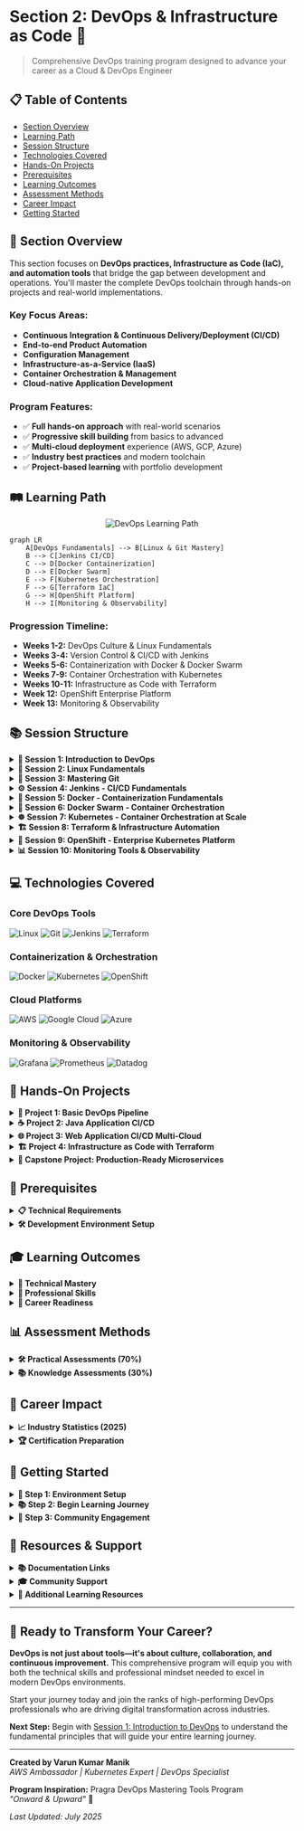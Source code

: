 # Section 2: DevOps & Infrastructure as Code 🚀

> Comprehensive DevOps training program designed to advance your career as a Cloud & DevOps Engineer

## 📋 Table of Contents
- [Section Overview](#-section-overview)
- [Learning Path](#️-learning-path)
- [Session Structure](#-session-structure)
- [Technologies Covered](#-technologies-covered)
- [Hands-On Projects](#-hands-on-projects)
- [Prerequisites](#-prerequisites)
- [Learning Outcomes](#-learning-outcomes)
- [Assessment Methods](#-assessment-methods)
- [Career Impact](#-career-impact)
- [Getting Started](#-getting-started)

## 🎯 Section Overview

This section focuses on **DevOps practices, Infrastructure as Code (IaC), and automation tools** that bridge the gap between development and operations. You'll master the complete DevOps toolchain through hands-on projects and real-world implementations.

### Key Focus Areas:
- **Continuous Integration & Continuous Delivery/Deployment (CI/CD)**
- **End-to-end Product Automation**
- **Configuration Management**
- **Infrastructure-as-a-Service (IaaS)**
- **Container Orchestration & Management**
- **Cloud-native Application Development**

### Program Features:
- ✅ **Full hands-on approach** with real-world scenarios
- ✅ **Progressive skill building** from basics to advanced
- ✅ **Multi-cloud deployment** experience (AWS, GCP, Azure)
- ✅ **Industry best practices** and modern toolchain
- ✅ **Project-based learning** with portfolio development

## 🛤️ Learning Path

<div align="center">

![DevOps Learning Path](./images/devops-learning-path.svg)

</div>

```mermaid
graph LR
    A[DevOps Fundamentals] --> B[Linux & Git Mastery]
    B --> C[Jenkins CI/CD]
    C --> D[Docker Containerization]
    D --> E[Docker Swarm]
    E --> F[Kubernetes Orchestration]
    F --> G[Terraform IaC]
    G --> H[OpenShift Platform]
    H --> I[Monitoring & Observability]
```

### Progression Timeline:
- **Weeks 1-2:** DevOps Culture & Linux Fundamentals
- **Weeks 3-4:** Version Control & CI/CD with Jenkins
- **Weeks 5-6:** Containerization with Docker & Docker Swarm
- **Weeks 7-9:** Container Orchestration with Kubernetes
- **Weeks 10-11:** Infrastructure as Code with Terraform
- **Week 12:** OpenShift Enterprise Platform
- **Week 13:** Monitoring & Observability

## 📚 Session Structure

<details>
<summary><strong>📖 Session 1: Introduction to DevOps</strong></summary>

**Duration:** 2 weeks | **Focus:** DevOps culture, principles, and transformation

### Topics Covered:
- DevOps vs Traditional IT approaches
- Cultural transformation and team collaboration
- DevOps roles and responsibilities (DevOps Engineer, SRE, Platform Engineer)
- Business value and ROI of DevOps adoption
- DevOps patterns and frameworks (CALMS, Three Ways, DORA metrics)
- Legacy system problems and DevOps solutions

### Learning Outcomes:
- ✅ Understand DevOps principles and core concepts
- ✅ Identify the gap between traditional Dev and Ops teams
- ✅ Recognize DevOps roles and career opportunities
- ✅ Apply DevOps frameworks to real-world scenarios

### Key Resources:
- [Session 1 Materials](./Session-1_Introduction-to-DevOps/)
- DevOps Culture Assessment
- Industry Case Studies
- Framework Implementation Guides

</details>

<details>
<summary><strong>🐧 Session 2: Linux Fundamentals</strong></summary>

**Duration:** 2 weeks | **Focus:** Essential Linux skills for DevOps professionals

### Topics Covered:
- Command line proficiency and shell scripting
- File system navigation and permissions management
- Process management and system monitoring
- Package management and software installation
- Network configuration and troubleshooting
- System administration and security basics

### Learning Outcomes:
- ✅ Master essential Linux commands and operations
- ✅ Write effective shell scripts for automation
- ✅ Manage system processes and resources
- ✅ Configure networking and security settings

### Practical Labs:
- Linux Command Line Mastery
- Shell Scripting for Automation
- System Administration Tasks
- Network Configuration Labs

### Key Resources:
- [Session 2 Materials](./Session-2_Linux-Fundamentals/)
- Linux Command Reference
- Shell Scripting Examples
- System Administration Guides

</details>

<details>
<summary><strong>🔀 Session 3: Mastering Git</strong></summary>

**Duration:** 2 weeks | **Focus:** Version control and collaborative development

### Topics Covered:
- Git fundamentals and repository management
- Branching strategies and merge workflows
- Collaborative development with GitHub/GitLab
- Git hooks and automation integration
- Best practices for code versioning
- Advanced Git operations and troubleshooting

### Learning Outcomes:
- ✅ Implement effective Git workflows
- ✅ Manage complex branching strategies
- ✅ Collaborate effectively using Git platforms
- ✅ Integrate Git with CI/CD pipelines

### Practical Labs:
- Git Workflow Implementation
- Branch Management Strategies
- Collaborative Development Scenarios
- Git Hooks and Automation

### Key Resources:
- [Session 3 Materials](./Session-3_Mastering-Git/)
- Git Best Practices Guide
- Branching Strategy Templates
- Collaboration Workflows

</details>

<details>
<summary><strong>⚙️ Session 4: Jenkins - CI/CD Fundamentals</strong></summary>

**Duration:** 2 weeks | **Focus:** Continuous Integration & Continuous Delivery/Deployment automation

### Topics Covered:

#### 1. Jenkins Installation & Setup
- Jenkins architecture and components
- Installation on various platforms (Linux, Windows, macOS)
- Initial configuration and security setup
- Plugin management and ecosystem

#### 2. Master-Slave Configuration & Multi-mode
- Distributed builds and scaling strategies
- Node management and configuration
- Load balancing and resource optimization
- Security considerations for distributed setups

#### 3. Job & Pipeline Creation
- Freestyle jobs and parameterized builds
- Pipeline as Code (PaC) implementation
- Declarative vs Scripted pipelines
- Pipeline syntax and best practices

#### 4. Build, Integration & Delivery Pipelines
- Multi-stage pipeline design
- Integration with testing frameworks
- Deployment automation and rollback strategies
- Environment promotion workflows

#### 5. Advanced Jenkins Features
- Plugin ecosystem and management
- Security and access control (RBAC)
- Monitoring and maintenance
- Integration with external tools

### Learning Outcomes:
- ✅ Design and implement automated CI/CD pipelines
- ✅ Configure distributed Jenkins environments
- ✅ Create Pipeline as Code solutions
- ✅ Integrate testing and deployment automation

### Practical Labs:
- Jenkins Installation and Configuration
- Pipeline Creation and Management
- Multi-stage Deployment Pipelines
- Integration with AWS, GCP, and Azure

### Key Resources:
- [Session 4 Materials](./Session-4_Jenkins/)
- Jenkins Pipeline Examples
- Plugin Configuration Guides
- Security Best Practices

</details>

<details>
<summary><strong>🐳 Session 5: Docker - Containerization Fundamentals</strong></summary>

**Duration:** 2 weeks | **Focus:** Container technology and application packaging

### Topics Covered:

#### 1. Container Technology Fundamentals
- Understanding containers vs virtual machines
- Docker architecture and components
- Container lifecycle and management
- Image creation and optimization

#### 2. Docker Operations & Management
- Docker installation and configuration
- Container creation, execution, and monitoring
- Image building with Dockerfiles
- Container networking and storage

#### 3. Multi-Container Applications
- Docker Compose for multi-service applications
- Service orchestration and dependencies
- Environment management and configuration
- Container communication patterns

#### 4. Production Considerations
- Security best practices for containers
- Performance optimization and monitoring
- Container registry management
- Deployment strategies and patterns

### Learning Outcomes:
- ✅ Build and manage Docker containers
- ✅ Create optimized container images
- ✅ Orchestrate multi-container applications
- ✅ Implement container security practices

### Practical Labs:
- Docker Installation and Configuration
- Container Creation and Management
- Multi-service Application Deployment
- Container Security Implementation

### Key Resources:
- [Session 5 Materials](./Session-5_Docker/)
- Docker Best Practices Guide
- Container Security Checklist
- Multi-container Application Examples

</details>

<details>
<summary><strong>🐙 Session 6: Docker Swarm - Container Orchestration</strong></summary>

**Duration:** 1 week | **Focus:** Docker native orchestration platform

### Topics Covered:

#### 1. Docker Swarm Fundamentals
- Swarm mode architecture and concepts
- Cluster initialization and node management
- Service creation and scaling
- Load balancing and service discovery

#### 2. Production Deployment Patterns
- Multi-node cluster setup
- Rolling updates and rollback strategies
- Health checks and service monitoring
- Secrets and configuration management

### Learning Outcomes:
- ✅ Deploy and manage Docker Swarm clusters
- ✅ Orchestrate containerized applications at scale
- ✅ Implement high availability patterns
- ✅ Manage cluster security and secrets

### Practical Labs:
- Swarm Cluster Setup and Management
- Service Deployment and Scaling
- Rolling Updates and Health Monitoring
- Multi-environment Configuration

### Key Resources:
- [Session 6 Materials](./Session-6_Docker-Swarm/)
- Swarm Deployment Examples
- Cluster Management Scripts
- Production Configuration Templates

</details>

<details>
<summary><strong>☸️ Session 7: Kubernetes - Container Orchestration at Scale</strong></summary>

**Duration:** 3 weeks | **Focus:** Production-grade container orchestration

### Topics Covered:

#### 1. Kubernetes Fundamentals & Setup
- Kubernetes architecture and components
- Cluster setup with K3s (lightweight Kubernetes)
- kubectl command-line interface
- Basic troubleshooting and cluster validation

#### 2. Core Kubernetes Concepts
- Pods, Services, and Deployments explained
- Container orchestration principles
- Kubernetes resource management
- Real-world analogies and practical understanding

#### 3. Application Deployment & Management
- Pod creation and lifecycle management
- Multi-container applications
- Labels, selectors, and organization
- Debugging and log analysis

#### 4. Scaling & Production Deployments
- Deployment strategies and scaling
- Rolling updates and rollback procedures
- Health checks and self-healing applications
- Resource limits and performance optimization

#### 5. Service Discovery & Networking
- Service types and networking patterns
- Load balancing and traffic distribution
- Inter-service communication
- External access and ingress patterns

#### 6. Complete Application Project
- Full-stack Todo application deployment
- Multi-tier architecture (Frontend, API, Database)
- Production-ready configurations
- Real-world troubleshooting scenarios

### Learning Outcomes:
- ✅ Deploy and manage Kubernetes clusters
- ✅ Orchestrate complex multi-service applications
- ✅ Implement scaling and update strategies
- ✅ Configure service networking and discovery
- ✅ Build production-ready containerized applications
- ✅ Troubleshoot and monitor Kubernetes workloads

### Practical Labs:
- K3s Cluster Setup and Configuration
- Pod and Deployment Management
- Service Discovery and Networking
- Complete Todo Application Project
- Production Deployment Patterns

### Key Resources:
- [Session 7 Materials](./Session-7_Kubernetes/)
- Kubernetes Configuration Examples
- Troubleshooting Guides and Best Practices
- Production Deployment Templates

</details>

<details>
<summary><strong>🏗️ Session 8: Terraform & Infrastructure Automation</strong></summary>

**Duration:** 2 weeks | **Focus:** Infrastructure as Code and automation

### Topics Covered:

#### 1. Infrastructure as Code Principles
- IaC concepts and benefits
- Declarative vs Imperative approaches
- Version control for infrastructure
- Infrastructure testing and validation

#### 2. Terraform Installation & Workflows
- Terraform architecture and components
- Installation and configuration across platforms
- Terraform workflow (init, plan, apply, destroy)
- State management and remote backends

#### 3. Configuration Management & Orchestration
- HCL (HashiCorp Configuration Language) syntax
- Resource provisioning and dependencies
- Data sources and local values
- Functions and expressions

#### 4. Resource Provisioning & Deployments
- Multi-cloud resource management (AWS, GCP, Azure)
- Modules and reusable components
- Environment management and promotion
- Security and compliance considerations

### Learning Outcomes:
- ✅ Automate cloud infrastructure provisioning
- ✅ Implement Infrastructure as Code best practices
- ✅ Manage infrastructure across multiple environments
- ✅ Create reusable Terraform modules

### Practical Labs:
- Terraform Fundamentals
- Multi-cloud Resource Provisioning
- Module Development and Management
- State Management and Collaboration

### Key Resources:
- [Session 8 Materials](./Session-8_terraform_and_infra_automation/)
- Terraform Configuration Examples
- Module Library and Templates
- Multi-cloud Deployment Guides

</details>

<details>
<summary><strong>🔴 Session 9: OpenShift - Enterprise Kubernetes Platform</strong></summary>

**Duration:** 2 weeks | **Focus:** Enterprise container platform and advanced Kubernetes

### Topics Covered:

#### 1. OpenShift Fundamentals
- OpenShift vs Kubernetes comparison
- OpenShift architecture and components
- Developer and administrator perspectives
- Enterprise features and capabilities

#### 2. Getting Started with OpenShift
- OpenShift Sandbox setup and access
- CLI (oc) installation and configuration
- Web console navigation and usage
- Basic project and application management

#### 3. Application Deployment Patterns
- Source-to-Image (S2I) builds
- Container image deployments
- Multi-service applications
- Database integration and persistence

#### 4. Advanced OpenShift Features
- Auto-scaling and resource management
- Blue-Green deployment strategies
- CI/CD integration with OpenShift Pipelines
- Service mesh and microservices architecture

#### 5. Hands-On Projects
- **Project 0:** Getting Started - CLI login and basic deployment
- **Projects 1-3:** Basic applications (Nginx, Node.js, Python+Database)
- **Projects 4-6:** Advanced patterns (Multi-service, Auto-scaling, Blue-Green)

### Learning Outcomes:
- ✅ Deploy applications on OpenShift platform
- ✅ Understand enterprise Kubernetes features
- ✅ Implement advanced deployment strategies
- ✅ Configure auto-scaling and resource management
- ✅ Build CI/CD pipelines with OpenShift tools

### Practical Labs:
- OpenShift Sandbox setup and configuration
- Source-to-Image application builds
- Multi-tier application deployment
- Auto-scaling and blue-green deployments
- OpenShift Pipelines and GitOps workflows

### Key Resources:
- [Session 9 Materials](./Session-9_OpenShift/)
- OpenShift project templates and examples
- Deployment strategy guides
- Enterprise best practices documentation

</details>

<details>
<summary><strong>📊 Session 10: Monitoring Tools & Observability</strong></summary>

**Duration:** 1 week | **Focus:** Application and infrastructure monitoring

### Topics Covered:

#### 1. Monitoring Fundamentals
- Observability principles (Metrics, Logs, Traces)
- Monitoring strategy and best practices
- SLA, SLI, and SLO concepts
- Alert management and incident response

#### 2. Nagios Monitoring
- Nagios Core installation and configuration
- Host and service monitoring setup
- Custom plugin development
- Alert notifications and escalations

#### 3. ELK Stack Integration
- Elasticsearch, Logstash, and Kibana setup
- Log aggregation and analysis
- Dashboard creation and visualization
- Integration with Nagios for comprehensive monitoring

#### 4. Production Monitoring Patterns
- Infrastructure monitoring best practices
- Application performance monitoring (APM)
- Distributed tracing and debugging
- Capacity planning and trend analysis

### Learning Outcomes:
- ✅ Implement comprehensive monitoring solutions
- ✅ Configure alerting and notification systems
- ✅ Create monitoring dashboards and visualizations
- ✅ Integrate monitoring with CI/CD pipelines
- ✅ Apply observability best practices

### Practical Labs:
- Nagios installation and configuration
- ELK stack deployment and setup
- Custom monitoring dashboard creation
- Alert configuration and testing
- Integration with existing infrastructure

### Key Resources:
- [Session 10 Materials](./Session-10_Monitoring-Tools/)
- Nagios configuration examples
- ELK stack deployment guides
- Monitoring best practices documentation

</details>

## 💻 Technologies Covered

### Core DevOps Tools
![Linux](https://img.shields.io/badge/Linux-FCC624?style=flat&logo=linux&logoColor=black)
![Git](https://img.shields.io/badge/Git-F05032?style=flat&logo=git&logoColor=white)
![Jenkins](https://img.shields.io/badge/Jenkins-D24939?style=flat&logo=jenkins&logoColor=white)
![Terraform](https://img.shields.io/badge/Terraform-623CE4?style=flat&logo=terraform&logoColor=white)

### Containerization & Orchestration
![Docker](https://img.shields.io/badge/Docker-2496ED?style=flat&logo=docker&logoColor=white)
![Kubernetes](https://img.shields.io/badge/Kubernetes-326CE5?style=flat&logo=kubernetes&logoColor=white)
![OpenShift](https://img.shields.io/badge/OpenShift-EE0000?style=flat&logo=red-hat-open-shift&logoColor=white)

### Cloud Platforms
![AWS](https://img.shields.io/badge/AWS-232F3E?style=flat&logo=amazon-aws&logoColor=white)
![Google Cloud](https://img.shields.io/badge/Google_Cloud-4285F4?style=flat&logo=google-cloud&logoColor=white)
![Azure](https://img.shields.io/badge/Azure-0078D4?style=flat&logo=microsoft-azure&logoColor=white)

### Monitoring & Observability
![Grafana](https://img.shields.io/badge/Grafana-F46800?style=flat&logo=grafana&logoColor=white)
![Prometheus](https://img.shields.io/badge/Prometheus-E6522C?style=flat&logo=prometheus&logoColor=white)
![Datadog](https://img.shields.io/badge/Datadog-632CA6?style=flat&logo=datadog&logoColor=white)

## 🚀 Hands-On Projects

<details>
<summary><strong>🔧 Project 1: Basic DevOps Pipeline</strong></summary>

### Objective:
Create a simple CI/CD pipeline with Jenkins

### Project Scope:
- Set up Git repository with sample Java application
- Configure Jenkins for automated builds and testing
- Implement basic deployment to AWS EC2 and GCP Compute Engine
- Monitor application performance and logs

### Skills Developed:
- Jenkins configuration and management
- Git integration and webhooks
- AWS & GCP deployment strategies
- Basic monitoring and logging

### Deliverables:
- Functional CI/CD pipeline
- Deployment documentation
- Monitoring dashboard
- Project presentation

### Timeline: 1 week

</details>

<details>
<summary><strong>☕ Project 2: Java Application CI/CD</strong></summary>

### Objective:
Setup comprehensive Java application CI/CD pipeline

### Project Scope:
- Implement multi-stage pipeline with testing phases
- Deploy application on AWS and GCP cloud platforms
- Configure automated rollback mechanisms
- Integrate code quality and security scanning

### Skills Developed:
- Advanced Jenkins pipelines
- AWS & GCP services integration
- Quality gates and security scanning
- Automated testing strategies

### Deliverables:
- Production-ready CI/CD pipeline
- Multi-cloud deployment strategy
- Security and quality reports
- Performance benchmarks

### Timeline: 1.5 weeks

</details>

<details>
<summary><strong>🌐 Project 3: Web Application CI/CD Multi-Cloud</strong></summary>

### Objective:
Setup Web application CI/CD pipeline with Jenkins

### Project Scope:
- Deploy application on both AWS and Google Cloud Platform (GCP)
- Implement blue-green deployment strategy
- Configure monitoring and alerting across clouds
- Optimize for performance and cost

### Skills Developed:
- Multi-cloud services management
- Advanced deployment strategies
- Cross-cloud monitoring
- Cost optimization techniques

### Deliverables:
- Multi-cloud deployment pipeline
- Blue-green deployment implementation
- Comprehensive monitoring setup
- Cost analysis report

### Timeline: 2 weeks

</details>

<details>
<summary><strong>🏗️ Project 4: Infrastructure as Code with Terraform</strong></summary>

### Objective:
Automate infrastructure provisioning

### Project Scope:
- Deploy cloud resources using Terraform
- Implement multi-cloud deployment (AWS, GCP & Azure)
- Create reusable modules and environments
- Integrate with CI/CD pipelines

### Skills Developed:
- Terraform mastery and best practices
- Multi-cloud infrastructure management
- Module development and reusability
- IaC integration with CI/CD

### Deliverables:
- Terraform modules library
- Multi-cloud infrastructure templates
- Automated provisioning pipeline
- Documentation and best practices guide

### Timeline: 2 weeks

</details>

<details>
<summary><strong>🎯 Capstone Project: Production-Ready Microservices</strong></summary>

### Objective:
Deploy enterprise-grade microservice application

### Project Scope:
- Implement complete DevOps workflow
- Deploy on Kubernetes clusters (AWS EKS, GCP GKE, Azure AKS)
- Apply security best practices (DevSecOps)
- Real client project implementation

### Skills Developed:
- End-to-end DevOps implementation
- Enterprise-grade practices
- Kubernetes orchestration
- DevSecOps integration

### Deliverables:
- Production microservices deployment
- Complete DevOps workflow
- Security implementation
- Client presentation and handover

### Timeline: 3 weeks

</details>

## 🔧 Prerequisites

<details>
<summary><strong>📋 Technical Requirements</strong></summary>

### Knowledge Prerequisites:
- **Basic Linux/Unix knowledge** - Command line familiarity
- **Programming fundamentals** - Any programming language (Java, Python, JavaScript)
- **Networking basics** - TCP/IP, DNS, HTTP/HTTPS concepts
- **Cloud awareness** - Basic understanding of cloud services and concepts

### Software Requirements:
- **Computer specifications:** Minimum 8GB RAM, 50GB free disk space
- **Operating System:** Linux, macOS, or Windows with WSL2
- **Internet connection:** Stable broadband for cloud platform access
- **Accounts:** AWS, GCP, and Azure accounts (free tier eligible)

</details>

<details>
<summary><strong>🛠️ Development Environment Setup</strong></summary>

### Essential Tools Installation:

```bash
# Update system packages
sudo apt-get update && sudo apt-get upgrade -y

# Git installation
sudo apt-get install git -y

# Docker installation
curl -fsSL https://get.docker.com -o get-docker.sh
sh get-docker.sh
sudo usermod -aG docker $USER

# AWS CLI installation
curl "https://awscli.amazonaws.com/awscli-exe-linux-x86_64.zip" -o "awscliv2.zip"
unzip awscliv2.zip && sudo ./aws/install

# Google Cloud CLI installation
curl https://sdk.cloud.google.com | bash
exec -l $SHELL
gcloud init

# Azure CLI installation
curl -sL https://aka.ms/InstallAzureCLIDeb | sudo bash

# Terraform installation
wget https://releases.hashicorp.com/terraform/1.5.0/terraform_1.5.0_linux_amd64.zip
unzip terraform_1.5.0_linux_amd64.zip && sudo mv terraform /usr/local/bin/

# kubectl installation
curl -LO "https://dl.k8s.io/release/$(curl -L -s https://dl.k8s.io/release/stable.txt)/bin/linux/amd64/kubectl"
chmod +x kubectl && sudo mv kubectl /usr/local/bin/

# Jenkins CLI (optional)
wget http://localhost:8080/jnlpJars/jenkins-cli.jar

# Verify installations
echo "Verifying installations..."
git --version
docker --version
aws --version
gcloud --version
az --version
terraform --version
kubectl version --client
```

### IDE and Extensions:
- **Visual Studio Code** with extensions:
  - HashiCorp Terraform
  - Jenkins Pipeline Linter
  - Docker
  - Kubernetes
  - AWS Toolkit
  - Google Cloud Code

</details>

## 🎓 Learning Outcomes

<details>
<summary><strong>🔧 Technical Mastery</strong></summary>

Upon completion of Section 2, you will be able to:

### Core DevOps Skills:
- ✅ **Design and implement** end-to-end CI/CD pipelines using Jenkins
- ✅ **Automate infrastructure** provisioning with Terraform across AWS, GCP, and Azure
- ✅ **Manage containerized applications** with Docker and Kubernetes
- ✅ **Configure and maintain** Jenkins automation servers and distributed builds
- ✅ **Implement DevOps best practices** in enterprise environments
- ✅ **Troubleshoot and optimize** DevOps workflows and pipelines
- ✅ **Deploy applications** on multiple cloud platforms with consistency

### Advanced Capabilities:
- ✅ **Multi-cloud strategy** implementation and management
- ✅ **Infrastructure as Code** best practices and module development
- ✅ **Security integration** throughout the DevOps lifecycle
- ✅ **Monitoring and observability** setup and maintenance
- ✅ **Cost optimization** across cloud platforms and resources

</details>

<details>
<summary><strong>👥 Professional Skills</strong></summary>

### Collaboration and Leadership:
- ✅ **Collaborate effectively** in cross-functional DevOps teams
- ✅ **Apply DevOps culture** and principles in organizations
- ✅ **Communicate technical concepts** to stakeholders and management
- ✅ **Lead DevOps transformation** initiatives and change management
- ✅ **Mentor junior team members** in DevOps practices and tools

### Business Acumen:
- ✅ **Optimize costs** and performance in multi-cloud environments
- ✅ **Align technical solutions** with business objectives
- ✅ **Measure and report** on DevOps metrics and KPIs
- ✅ **Risk assessment** and mitigation in deployment strategies

</details>

<details>
<summary><strong>🚀 Career Readiness</strong></summary>

### Primary Career Paths:
- ✅ **DevOps Engineer** - Pipeline automation and infrastructure management
- ✅ **Site Reliability Engineer (SRE)** - System reliability and performance optimization
- ✅ **Platform Engineer** - Internal developer platform creation and management
- ✅ **Cloud Engineer** - Multi-cloud infrastructure and services
- ✅ **Automation Engineer** - Process automation and optimization

### Specialized Roles:
- ✅ **DevSecOps Engineer** - Security integration in DevOps workflows
- ✅ **Infrastructure Engineer** - Large-scale infrastructure management
- ✅ **Release Manager** - Release coordination and deployment strategies
- ✅ **Cloud Architect** - Multi-cloud architecture design and implementation

</details>

## 📊 Assessment Methods

<details>
<summary><strong>🛠️ Practical Assessments (70%)</strong></summary>

### Hands-on Evaluations:
- **Project Implementations** - Real-world scenario solutions
- **Code Reviews** - Infrastructure and pipeline configurations
- **Lab Exercises** - Guided practice with immediate feedback
- **Troubleshooting Scenarios** - Problem-solving under time pressure
- **Peer Reviews** - Collaborative assessment and learning

### Assessment Criteria:
- **Functionality** - Does the solution work as intended?
- **Best Practices** - Follows industry standards and conventions
- **Security** - Implements appropriate security measures
- **Documentation** - Clear and comprehensive documentation
- **Efficiency** - Optimized for performance and cost

</details>

<details>
<summary><strong>📚 Knowledge Assessments (30%)</strong></summary>

### Theoretical Evaluations:
- **Technical Quizzes** - Tool-specific knowledge validation
- **Case Studies** - Real-world problem analysis and solution design
- **Best Practices Reviews** - Industry standard implementations
- **Concept Explanations** - Understanding of DevOps principles
- **Architecture Reviews** - System design and decision rationale

### Success Metrics:
- **Project Completion Rate:** 100% of assigned projects
- **Code Quality Score:** Minimum 85% on code reviews
- **Technical Proficiency:** Pass all tool-specific assessments
- **Collaboration Score:** Effective teamwork in group projects
- **Innovation Factor:** Creative problem-solving approaches

</details>

## 💼 Career Impact

<details>
<summary><strong>📈 Industry Statistics (2025)</strong></summary>

### Market Trends:
- **DevOps Adoption:** 91% of enterprises have implemented DevOps practices
- **Job Growth:** 156% projected growth for DevOps roles (2025-2030)
- **Salary Range:** $95,000 - $165,000 for DevOps engineers (varies by location)
- **ROI Impact:** 285% average return on DevOps investment within 18 months

### Skills Demand Analysis:
- **Container Orchestration:** Kubernetes expertise (82% usage in production)
- **Infrastructure as Code:** Terraform and CloudFormation (71% adoption rate)
- **CI/CD Automation:** Jenkins, GitHub Actions, GitLab CI (49% market share)
- **Multi-Cloud Platforms:** AWS, GCP, Azure certifications in high demand
- **Security Integration:** DevSecOps practices (73% vulnerability reduction)

</details>

<details>
<summary><strong>🏆 Certification Preparation</strong></summary>

This program prepares you for industry-leading certifications:

### Cloud Platform Certifications:
- **AWS Certified DevOps Engineer** - Professional level
- **Google Cloud Professional DevOps Engineer** - Professional level
- **Microsoft Azure DevOps Engineer Expert** - Expert level

### Tool-Specific Certifications:
- **Certified Kubernetes Administrator (CKA)** - CNCF certification
- **HashiCorp Certified: Terraform Associate** - Infrastructure automation
- **Jenkins Engineer Certification** - CI/CD expertise
- **Docker Certified Associate (DCA)** - Container expertise

### Preparation Support:
- Practice exams and study guides
- Hands-on lab environments
- Certification-focused projects
- Expert guidance and mentorship

</details>

## 🚀 Getting Started

<details>
<summary><strong>🔧 Step 1: Environment Setup</strong></summary>

### Repository Setup:
```bash
# Clone the repository
git clone https://github.com/manikcloud/cloud-devops-learning-path.git
cd cloud-devops-learning-path/Section-2-DevOps

# Explore the structure
ls -la
```

### Development Environment:
Follow the [Development Environment Setup](#-development-environment-setup) section above for complete tool installation.

### Cloud Account Configuration:
```bash
# AWS Configuration
aws configure
# Enter your AWS Access Key ID, Secret Access Key, Region, and Output format

# GCP Configuration
gcloud auth login
gcloud config set project YOUR_PROJECT_ID

# Azure Configuration
az login
az account set --subscription YOUR_SUBSCRIPTION_ID
```

</details>

<details>
<summary><strong>📚 Step 2: Begin Learning Journey</strong></summary>

### Learning Sequence:
1. **Start with Session 1:** [Introduction to DevOps](./Session-1_Introduction-to-DevOps/)
2. **Progress systematically:** Complete each session in the prescribed order
3. **Practice regularly:** Use hands-on labs and exercises daily
4. **Build projects:** Apply learning through practical implementations
5. **Seek feedback:** Participate in code reviews and peer assessments

### Study Schedule Recommendation:
- **Daily commitment:** 2-3 hours of focused learning
- **Weekly goals:** Complete one major topic or lab
- **Project time:** Dedicate weekends to project work
- **Review sessions:** Weekly review of completed materials

</details>

<details>
<summary><strong>🤝 Step 3: Community Engagement</strong></summary>

### Learning Community:
- **Join discussion forums** for peer learning and Q&A
- **Participate in code reviews** and collaborative projects
- **Attend virtual meetups** and industry webinars
- **Contribute to open source** DevOps projects and tools

### Professional Networking:
- **LinkedIn DevOps groups** and professional connections
- **Local DevOps meetups** and conferences
- **Industry certifications** and badge sharing
- **Mentorship opportunities** both as mentee and mentor

</details>

## 📖 Resources & Support

<details>
<summary><strong>📚 Documentation Links</strong></summary>

### Official Documentation:
- [Jenkins Documentation](https://www.jenkins.io/doc/) - Comprehensive Jenkins guides and tutorials
- [Terraform Documentation](https://www.terraform.io/docs/) - Infrastructure as Code reference
- [Docker Documentation](https://docs.docker.com/) - Container platform guides
- [Kubernetes Documentation](https://kubernetes.io/docs/) - Container orchestration reference

### Cloud Platform Documentation:
- [AWS Documentation](https://docs.aws.amazon.com/) - Amazon Web Services reference
- [GCP Documentation](https://cloud.google.com/docs) - Google Cloud Platform guides
- [Azure Documentation](https://docs.microsoft.com/azure/) - Microsoft Azure reference

### Additional Resources:
- [Git Documentation](https://git-scm.com/doc) - Version control system reference
- [Linux Documentation](https://www.kernel.org/doc/) - Linux kernel and system guides
- [DevOps Institute](https://devopsinstitute.com/) - Industry best practices and research

</details>

<details>
<summary><strong>🎓 Community Support</strong></summary>

### Learning Support:
- **Course discussion forums** - Peer learning and technical Q&A
- **Weekly office hours** - Direct instructor support and guidance
- **Study groups** - Collaborative learning sessions and project work
- **Industry mentorship** - Professional guidance and career networking

### Technical Support:
- **Lab environment access** - Cloud-based practice environments
- **Tool installation guides** - Step-by-step setup instructions
- **Troubleshooting resources** - Common issues and solutions
- **Video tutorials** - Supplementary visual learning content

</details>

<details>
<summary><strong>📖 Additional Learning Resources</strong></summary>

### Supplementary Materials:
- **Video tutorials** - Visual learning supplements for complex topics
- **Practice labs** - Additional hands-on skill reinforcement
- **Industry blogs** - Latest trends, tools, and best practices
- **Certification guides** - Exam preparation materials and practice tests

### Recommended Reading:
- "The Phoenix Project" by Gene Kim
- "The DevOps Handbook" by Gene Kim, Jez Humble, Patrick Debois
- "Accelerate" by Nicole Forsgren, Jez Humble, Gene Kim
- "Site Reliability Engineering" by Google

</details>

---

## 🎯 Ready to Transform Your Career?

**DevOps is not just about tools—it's about culture, collaboration, and continuous improvement.** This comprehensive program will equip you with both the technical skills and professional mindset needed to excel in modern DevOps environments.

Start your journey today and join the ranks of high-performing DevOps professionals who are driving digital transformation across industries.

**Next Step:** Begin with [Session 1: Introduction to DevOps](./Session-1_Introduction-to-DevOps/) to understand the fundamental principles that will guide your entire learning journey.

---

**Created by Varun Kumar Manik**  
*AWS Ambassador | Kubernetes Expert | DevOps Specialist*

**Program Inspiration:** Pragra DevOps Mastering Tools Program  
*"Onward & Upward"* 🚀

*Last Updated: July 2025*
